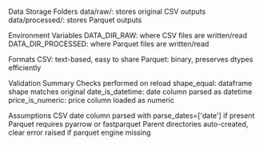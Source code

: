 Data Storage 
Folders 
data/raw/: stores original CSV outputs 
data/processed/: stores Parquet outputs 

  Environment Variables
    DATA_DIR_RAW: where CSV files are written/read
    DATA_DIR_PROCESSED: where Parquet files are written/read

  Formats
    CSV: text-based, easy to share
    Parquet: binary, preserves dtypes efficiently

Validation Summary
  Checks performed on reload
    shape_equal: dataframe shape matches original
    date_is_datetime: date column parsed as datetime
    price_is_numeric: price column loaded as numeric

  Assumptions
    CSV date column parsed with parse_dates=['date'] if present
    Parquet requires pyarrow or fastparquet
    Parent directories auto-created, clear error raised if parquet engine missing
